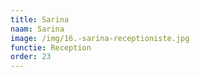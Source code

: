 ```yaml
---
title: Sarina
naam: Sarina
image: /img/16.-sarina-receptioniste.jpg
functie: Reception
order: 23
---
```



